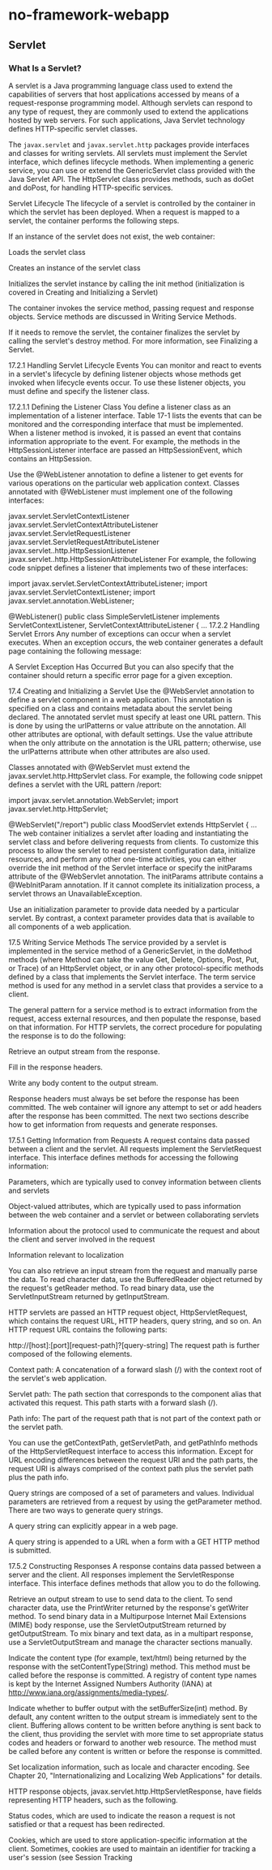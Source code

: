 # no-framework-webapp

## Servlet
### What Is a Servlet?
A servlet is a Java programming language class used to extend the capabilities of servers that host applications accessed by means of a request-response programming model. Although servlets can respond to any type of request, they are commonly used to extend the applications hosted by web servers. For such applications, Java Servlet technology defines HTTP-specific servlet classes.

The `javax.servlet` and `javax.servlet.http` packages provide interfaces and classes for writing servlets. All servlets must implement the Servlet interface, which defines lifecycle methods. When implementing a generic service, you can use or extend the GenericServlet class provided with the Java Servlet API. The HttpServlet class provides methods, such as doGet and doPost, for handling HTTP-specific services.

Servlet Lifecycle
The lifecycle of a servlet is controlled by the container in which the servlet has been deployed. When a request is mapped to a servlet, the container performs the following steps.

If an instance of the servlet does not exist, the web container:

Loads the servlet class

Creates an instance of the servlet class

Initializes the servlet instance by calling the init method (initialization is covered in Creating and Initializing a Servlet)

The container invokes the service method, passing request and response objects. Service methods are discussed in Writing Service Methods.

If it needs to remove the servlet, the container finalizes the servlet by calling the servlet's destroy method. For more information, see Finalizing a Servlet.

17.2.1 Handling Servlet Lifecycle Events
You can monitor and react to events in a servlet's lifecycle by defining listener objects whose methods get invoked when lifecycle events occur. To use these listener objects, you must define and specify the listener class.

17.2.1.1 Defining the Listener Class
You define a listener class as an implementation of a listener interface. Table 17-1 lists the events that can be monitored and the corresponding interface that must be implemented. When a listener method is invoked, it is passed an event that contains information appropriate to the event. For example, the methods in the HttpSessionListener interface are passed an HttpSessionEvent, which contains an HttpSession.

Use the @WebListener annotation to define a listener to get events for various operations on the particular web application context. Classes annotated with @WebListener must implement one of the following interfaces:

javax.servlet.ServletContextListener
javax.servlet.ServletContextAttributeListener
javax.servlet.ServletRequestListener
javax.servlet.ServletRequestAttributeListener
javax.servlet..http.HttpSessionListener
javax.servlet..http.HttpSessionAttributeListener
For example, the following code snippet defines a listener that implements two of these interfaces:

import javax.servlet.ServletContextAttributeListener;
import javax.servlet.ServletContextListener;
import javax.servlet.annotation.WebListener;

@WebListener()
public class SimpleServletListener implements ServletContextListener,
        ServletContextAttributeListener {
    ...
17.2.2 Handling Servlet Errors
Any number of exceptions can occur when a servlet executes. When an exception occurs, the web container generates a default page containing the following message:

A Servlet Exception Has Occurred
But you can also specify that the container should return a specific error page for a given exception.


17.4 Creating and Initializing a Servlet
Use the @WebServlet annotation to define a servlet component in a web application. This annotation is specified on a class and contains metadata about the servlet being declared. The annotated servlet must specify at least one URL pattern. This is done by using the urlPatterns or value attribute on the annotation. All other attributes are optional, with default settings. Use the value attribute when the only attribute on the annotation is the URL pattern; otherwise, use the urlPatterns attribute when other attributes are also used.

Classes annotated with @WebServlet must extend the javax.servlet.http.HttpServlet class. For example, the following code snippet defines a servlet with the URL pattern /report:

import javax.servlet.annotation.WebServlet;
import javax.servlet.http.HttpServlet;

@WebServlet("/report")
public class MoodServlet extends HttpServlet {
    ...
The web container initializes a servlet after loading and instantiating the servlet class and before delivering requests from clients. To customize this process to allow the servlet to read persistent configuration data, initialize resources, and perform any other one-time activities, you can either override the init method of the Servlet interface or specify the initParams attribute of the @WebServlet annotation. The initParams attribute contains a @WebInitParam annotation. If it cannot complete its initialization process, a servlet throws an UnavailableException.

Use an initialization parameter to provide data needed by a particular servlet. By contrast, a context parameter provides data that is available to all components of a web application.

17.5 Writing Service Methods
The service provided by a servlet is implemented in the service method of a GenericServlet, in the doMethod methods (where Method can take the value Get, Delete, Options, Post, Put, or Trace) of an HttpServlet object, or in any other protocol-specific methods defined by a class that implements the Servlet interface. The term service method is used for any method in a servlet class that provides a service to a client.

The general pattern for a service method is to extract information from the request, access external resources, and then populate the response, based on that information. For HTTP servlets, the correct procedure for populating the response is to do the following:

Retrieve an output stream from the response.

Fill in the response headers.

Write any body content to the output stream.

Response headers must always be set before the response has been committed. The web container will ignore any attempt to set or add headers after the response has been committed. The next two sections describe how to get information from requests and generate responses.

17.5.1 Getting Information from Requests
A request contains data passed between a client and the servlet. All requests implement the ServletRequest interface. This interface defines methods for accessing the following information:

Parameters, which are typically used to convey information between clients and servlets

Object-valued attributes, which are typically used to pass information between the web container and a servlet or between collaborating servlets

Information about the protocol used to communicate the request and about the client and server involved in the request

Information relevant to localization

You can also retrieve an input stream from the request and manually parse the data. To read character data, use the BufferedReader object returned by the request's getReader method. To read binary data, use the ServletInputStream returned by getInputStream.

HTTP servlets are passed an HTTP request object, HttpServletRequest, which contains the request URL, HTTP headers, query string, and so on. An HTTP request URL contains the following parts:

http://[host]:[port][request-path]?[query-string]
The request path is further composed of the following elements.

Context path: A concatenation of a forward slash (/) with the context root of the servlet's web application.

Servlet path: The path section that corresponds to the component alias that activated this request. This path starts with a forward slash (/).

Path info: The part of the request path that is not part of the context path or the servlet path.

You can use the getContextPath, getServletPath, and getPathInfo methods of the HttpServletRequest interface to access this information. Except for URL encoding differences between the request URI and the path parts, the request URI is always comprised of the context path plus the servlet path plus the path info.

Query strings are composed of a set of parameters and values. Individual parameters are retrieved from a request by using the getParameter method. There are two ways to generate query strings.

A query string can explicitly appear in a web page.

A query string is appended to a URL when a form with a GET HTTP method is submitted.

17.5.2 Constructing Responses
A response contains data passed between a server and the client. All responses implement the ServletResponse interface. This interface defines methods that allow you to do the following.

Retrieve an output stream to use to send data to the client. To send character data, use the PrintWriter returned by the response's getWriter method. To send binary data in a Multipurpose Internet Mail Extensions (MIME) body response, use the ServletOutputStream returned by getOutputStream. To mix binary and text data, as in a multipart response, use a ServletOutputStream and manage the character sections manually.

Indicate the content type (for example, text/html) being returned by the response with the setContentType(String) method. This method must be called before the response is committed. A registry of content type names is kept by the Internet Assigned Numbers Authority (IANA) at http://www.iana.org/assignments/media-types/.

Indicate whether to buffer output with the setBufferSize(int) method. By default, any content written to the output stream is immediately sent to the client. Buffering allows content to be written before anything is sent back to the client, thus providing the servlet with more time to set appropriate status codes and headers or forward to another web resource. The method must be called before any content is written or before the response is committed.

Set localization information, such as locale and character encoding. See Chapter 20, "Internationalizing and Localizing Web Applications" for details.

HTTP response objects, javax.servlet.http.HttpServletResponse, have fields representing HTTP headers, such as the following.

Status codes, which are used to indicate the reason a request is not satisfied or that a request has been redirected.

Cookies, which are used to store application-specific information at the client. Sometimes, cookies are used to maintain an identifier for tracking a user's session (see Session Tracking
